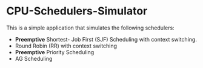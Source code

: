 # CPU-Schedulers-Simulator
This is a simple application that simulates the following schedulers:
- **Preemptive** Shortest- Job First (SJF) Scheduling with context switching.
- Round Robin (RR) with context switching
- **Preemptive** Priority Scheduling
- AG Scheduling
